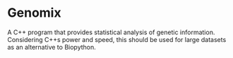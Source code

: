 # Genomix
A C++ program that provides statistical analysis of genetic information. Considering C++s power and speed, this should be used for large datasets as an alternative to Biopython.
